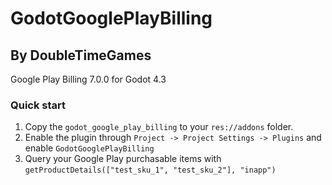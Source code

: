 # GodotGooglePlayBilling

## By DoubleTimeGames

Google Play Billing 7.0.0 for Godot 4.3

### Quick start

1. Copy the `godot_google_play_billing` to your `res://addons` folder.
2. Enable the plugin through `Project -> Project Settings -> Plugins` and enable `GodotGooglePlayBilling`
3. Query your Google Play purchasable items with `getProductDetails(["test_sku_1", "test_sku_2"], "inapp")`
